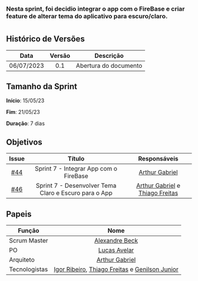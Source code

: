 ### Nesta sprint, foi decidio integrar o app com o FireBase e criar feature de alterar tema do aplicativo para escuro/claro.
#

## Histórico de Versões

|    Data    | Versão |       Descrição       |
| :--------: | :----: | :-------------------: |
| 06/07/2023 |  0.1   | Abertura do documento |

## Tamanho da Sprint

**Início**: 15/05/23

**Fim**: 21/05/23

**Duração**: 7 dias

## Objetivos

|                            Issue                             |              Título               |                    Responsáveis                     |
| :----------------------------------------------------------: | :-------------------------------: | :-------------------------------------------------: |
| [#44](https://github.com/fga-eps-mds/2023.1-GuiaUnB/issues/44) | Sprint 7 - Integrar App com o FireBase | [Arthur Gabriel](https://github.com/ArthurGabrieel) |
| [#46](https://github.com/fga-eps-mds/2023.1-GuiaUnB/issues/46) | Sprint 7 - Desenvolver Tema Claro e Escuro para o App | [Arthur Gabriel](https://github.com/ArthurGabrieel) e [Thiago Freitas](https://github.com/thiagorfreitas) |




## Papeis

| Função        |                                                                           Nome                                                                            |
| ------------- | :-------------------------------------------------------------------------------------------------------------------------------------------------------: |
| Scrum Master  |                                                    [Alexandre Beck](https://github.com/zzzBECK)                                                   |
| PO            |                                                    [Lucas Avelar](https://github.com/LucasAvelar2711)                                                     |
| Arquiteto     |                                                    [Arthur Gabriel](https://github.com/ArthurGabrieel)                                                    |
| Tecnologistas | [Igor Ribeiro](https://github.com/igor-ribeir0), [Thiago Freitas](https://github.com/thiagorfreitas) e [Genilson Junior](https://github.com/GenilsonJunior99006) |